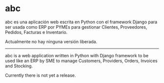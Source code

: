abc
===

abc es una aplicación web escrita en Python con el framework Django para ser usada como ERP por PYMEs para gestionar Clientes, Proveedores,
Pedidos, Facturas e Inventario.

Actualmente no hay ninguna versión liberada.

***

abc is a web application written in Python with Django framework to be used like an ERP by SME to manage Customers, Providers, Orders,
Invoices and Stocking.

Currently there is not yet a release.
